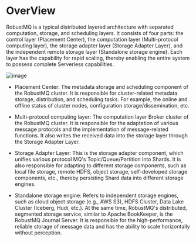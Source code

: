 # OverView
RobustMQ is a typical distributed layered architecture with separated computation, storage, and scheduling layers. It consists of four parts: the control layer (Placement Center), the computation layer (Multi-protocol computing layer), the storage adapter layer (Storage Adapter Layer), and the independent remote storage layer (Standalone storage engine). Each layer has the capability for rapid scaling, thereby enabling the entire system to possess complete Serverless capabilities.

![image](../../images/doc-image.png)

- Placement Center: The metadata storage and scheduling component of the RobustMQ cluster. It is responsible for cluster-related metadata storage, distribution, and scheduling tasks. For example, the online and offline status of cluster nodes, configuration storage/dissemination, etc.

- Multi-protocol computing layer: The computation layer Broker cluster of the RobustMQ cluster. It is responsible for the adaptation of various message protocols and the implementation of message-related functions. It also writes the received data into the storage layer through the Storage Adapter Layer.

- Storage Adapter Layer: This is the storage adapter component, which unifies various protocol MQ's Topic/Queue/Partition into Shards. It is also responsible for adapting to different storage components, such as local file storage, remote HDFS, object storage, self-developed storage components, etc., thereby persisting Shard data into different storage engines.

- Standalone storage engine: Refers to independent storage engines, such as cloud object storage (e.g., AWS S3), HDFS Cluster, Data Lake Cluster (Iceberg, Hudi, etc.). At the same time, RobustMQ's distributed, segmented storage service, similar to Apache BookKeeper, is the RobustMQ Journal Server. It is responsible for the high-performance, reliable storage of message data and has the ability to scale horizontally without perception.
